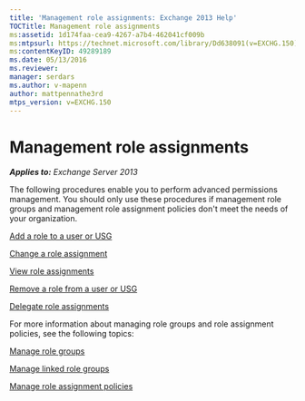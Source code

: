 ```yaml
---
title: 'Management role assignments: Exchange 2013 Help'
TOCTitle: Management role assignments
ms:assetid: 1d174faa-cea9-4267-a7b4-462041cf009b
ms:mtpsurl: https://technet.microsoft.com/library/Dd638091(v=EXCHG.150)
ms:contentKeyID: 49289189
ms.date: 05/13/2016
ms.reviewer: 
manager: serdars
ms.author: v-mapenn
author: mattpennathe3rd
mtps_version: v=EXCHG.150
---
```


# Management role assignments

_**Applies to:** Exchange Server 2013_

The following procedures enable you to perform advanced permissions management. You should only use these procedures if management role groups and management role assignment policies don't meet the needs of your organization.

[Add a role to a user or USG](add-a-role-to-a-user-or-usg-exchange-2013-help.md)

[Change a role assignment](change-a-role-assignment-exchange-2013-help.md)

[View role assignments](view-role-assignments-exchange-2013-help.md)

[Remove a role from a user or USG](remove-a-role-from-a-user-or-usg-exchange-2013-help.md)

[Delegate role assignments](delegate-role-assignments-exchange-2013-help.md)

For more information about managing role groups and role assignment policies, see the following topics:

[Manage role groups](manage-role-groups-exchange-2013-help.md)

[Manage linked role groups](manage-linked-role-groups-exchange-2013-help.md)

[Manage role assignment policies](manage-role-assignment-policies-exchange-2013-help.md)
